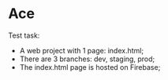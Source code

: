 # Ace
Test task:  
- A web project with 1 page: index.html;
- There are 3 branches: dev, staging, prod;
- The index.html page is hosted on Firebase;
